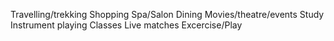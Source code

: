 Travelling/trekking
Shopping
Spa/Salon
Dining
Movies/theatre/events
Study
Instrument playing
Classes
Live matches
Excercise/Play